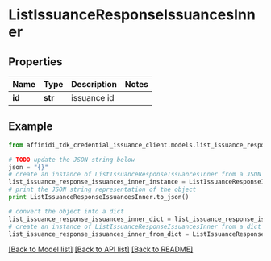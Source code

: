 # ListIssuanceResponseIssuancesInner

## Properties

| Name   | Type    | Description | Notes |
| ------ | ------- | ----------- | ----- |
| **id** | **str** | issuance id |

## Example

```python
from affinidi_tdk_credential_issuance_client.models.list_issuance_response_issuances_inner import ListIssuanceResponseIssuancesInner

# TODO update the JSON string below
json = "{}"
# create an instance of ListIssuanceResponseIssuancesInner from a JSON string
list_issuance_response_issuances_inner_instance = ListIssuanceResponseIssuancesInner.from_json(json)
# print the JSON string representation of the object
print ListIssuanceResponseIssuancesInner.to_json()

# convert the object into a dict
list_issuance_response_issuances_inner_dict = list_issuance_response_issuances_inner_instance.to_dict()
# create an instance of ListIssuanceResponseIssuancesInner from a dict
list_issuance_response_issuances_inner_from_dict = ListIssuanceResponseIssuancesInner.from_dict(list_issuance_response_issuances_inner_dict)
```

[[Back to Model list]](../README.md#documentation-for-models) [[Back to API list]](../README.md#documentation-for-api-endpoints) [[Back to README]](../README.md)
